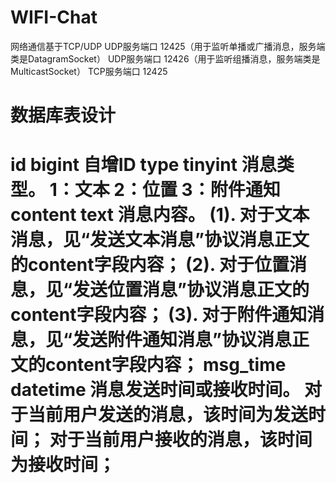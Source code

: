 # WIFI-Chat
网络通信基于TCP/UDP
UDP服务端口	12425（用于监听单播或广播消息，服务端类是DatagramSocket）
UDP服务端口	12426（用于监听组播消息，服务端类是MulticastSocket）
TCP服务端口	12425

<h1>数据库表设计<h1>
id	bigint		自增ID
type	tinyint		消息类型。
1：文本  2：位置  3：附件通知
content	text		消息内容。
(1). 对于文本消息，见“发送文本消息”协议消息正文的content字段内容；
(2). 对于位置消息，见“发送位置消息”协议消息正文的content字段内容；
(3). 对于附件通知消息，见“发送附件通知消息”协议消息正文的content字段内容；
msg_time	datetime		消息发送时间或接收时间。
对于当前用户发送的消息，该时间为发送时间；
对于当前用户接收的消息，该时间为接收时间；
